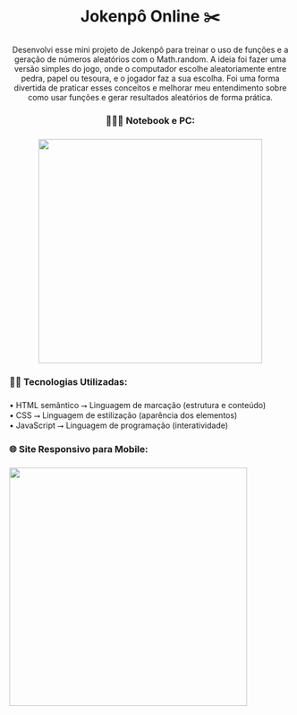 <h1 align="center">Jokenpô Online ✂️</h1>

###

<p align="center">Desenvolvi esse mini projeto de Jokenpô para treinar o uso de funções e a geração de números aleatórios com o Math.random. A ideia foi fazer uma versão simples do jogo, onde o computador escolhe aleatoriamente entre pedra, papel ou tesoura, e o jogador faz a sua escolha. Foi uma forma divertida de praticar esses conceitos e melhorar meu entendimento sobre como usar funções e gerar resultados aleatórios de forma prática.</p>

###

<h3 align="center">👨🏻‍💻 Notebook e PC:</h3>

###

<div align="center">
  <img height="400" src="https://i.imgur.com/W4bDi2u.png"/>
</div>

###

<h3 align="left">👨‍💻 Tecnologias Utilizadas:</h3>

###

<p align="left">• HTML semântico ⭢ Linguagem de marcação (estrutura e conteúdo)<br>• CSS ⭢ Linguagem de estilização (aparência dos elementos)<br>• JavaScript ⭢ Linguagem de programação (interatividade)</p>

###

<h3 align="left">🌐 Site Responsivo para Mobile:</h3>

###

<div align="left">
  <img height="425" src="https://i.imgur.com/2ajD07I.png"/>
</div>

###
